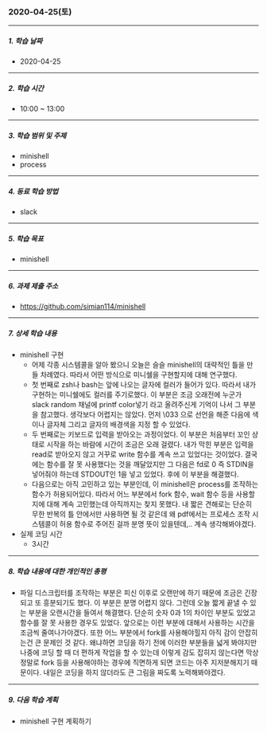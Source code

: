 ### 2020-04-25(토)

-----

##### 1. 학습 날짜

- 2020-04-25

-----

##### 2. 학습 시간

- 10:00 ~ 13:00

-----

##### 3. 학습 범위 및 주제

- minishell
- process

-----

##### 4. 동료 학습 방법

- slack

-----

##### 5. 학습 목표

- minishell

-----

##### 6. 과제 제출 주소

- https://github.com/simian114/minishell

-----

##### 7. 상세 학습 내용

- minishell 구현
  - 어제 각종 시스템콜을 알아 봤으니 오늘은 슬슬 minishell의 대략적인 틀을 만들 차례였다. 따라서 어떤 방식으로 미니쉘을 구현할지에 대해 연구했다.
  - 첫 번째로 zsh나 bash는 앞에 나오는 글자에 컬러가 들어가 있다. 따라서 내가 구현하는 미니쉘에도 컬러를 주기로했다. 이 부분은 조금 오래전에 누군가 slack random 채널에 printf color넣기 라고 올려주신게 기억이 나서 그 부분을 참고했다. 생각보다 어렵지는 않았다. 먼저 \033 으로 선언을 해준 다음에 색이나 글자체 그리고 글자의 배경색을 지정 할 수  있었다.
  - 두 번째로는 키보드로 입력을 받아오는 과정이었다. 이 부분은 처음부터 꼬인 상태로 시작을 하는 바람에 시간이 조금은 오래 걸렸다. 내가 막힌 부분은 입력을 read로 받아오지 않고 거꾸로 write 함수를 계속 쓰고 있었다는 것이었다. 결국에는 함수를 잘 못 사용했다는 것을 깨달았지만 그 다음은 fd로 0 즉 STDIN을 넣어줘야 하는데 STDOUT인 1을 넣고 있었다. 후에 이 부분을 해결했다.
  - 다음으로는 아직 고민하고 있는 부분인데, 이 minishell은 process를 조작하는 함수가 허용되어있다. 따라서 어느 부분에서 fork 함수, wait 함수 등을 사용할지에 대해 계속 고민했는데 아직까지는 찾지 못했다. 내 짧은 견해로는 단순히 무한 반복의 틀 안에서만 사용하면 될 것 같은데 왜 pdf에서는 프로세스 조작 시스템콜이 허용 함수로 주어진 걸까 분명 뜻이 있을텐데,.. 계속 생각해봐야겠다.
- 실제 코딩 시간
  - 3시간

-----

##### 8. 학습 내용에 대한 개인적인 총평

- 파일 디스크립터를 조작하는 부분은 피신 이후로 오랜만에 하기 때문에 조금은 긴장되고 또 흥분되기도 했다. 이 부분은 분명 어렵지 않다. 그런데 오늘 짧게 끝낼 수 있는 부분을 오랜시간을 들여서 해결했다. 단순히 숫자 0과 1의 차이인 부분도 있었고 함수를 잘 못 사용한 경우도 있었다. 앞으로는 이런 부분에 대해서 사용하는 시간을 조금씩 줄여나가야겠다. 또한 어느 부분에서 fork를 사용해야힐지 아직 감이 안잡히는건 큰 문제인 것 같다. 왜냐하면 코딩을 하기 전에 이러한 부분들을 넓게 봐야지만 나중에 코딩 할 때 더 편하게 작업을 할 수 있는데 이렇게 감도 잡히지 않는다면 막상 정말로 fork 등을 사용해야하는 경우에 직면하게 되면 코드는 아주 지저분해지기 때문이다. 내일은 코딩을 하지 않더라도 큰 그림을 짜도록 노력해봐야겠다.

-----

##### 9. 다음 학습 계획

- minishell 구현 계획하기

